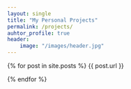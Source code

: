```yaml
---
layout: single
title: "My Personal Projects"
permalink: /projects/
auhtor_profile: true 
header:
	image: "/images/header.jpg"
---
```


 {% for post in site.posts %}
 	{{ post.url }}
 	

{% endfor %}

